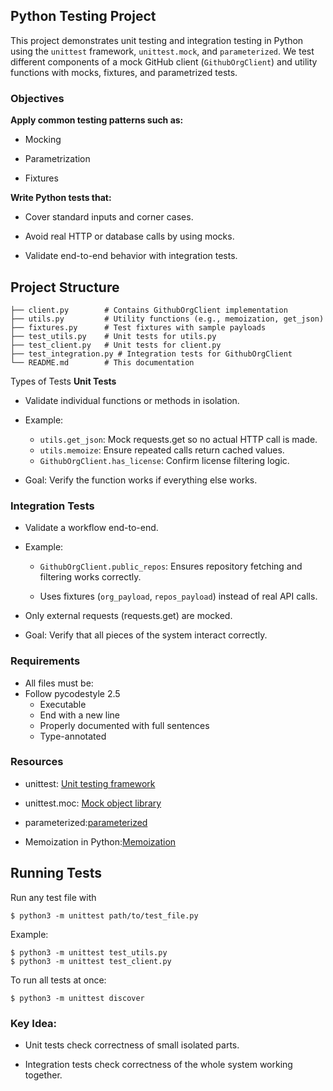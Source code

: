 ## Python Testing Project
This project demonstrates unit testing and integration testing in Python using the `unittest` framework, `unittest.mock`, and `parameterized`.
We test different components of a mock GitHub client (`GithubOrgClient`) and utility functions with mocks, fixtures, and parametrized tests.

### Objectives

**Apply common testing patterns such as:**

- Mocking

- Parametrization

- Fixtures

**Write Python tests that:**

- Cover standard inputs and corner cases.

- Avoid real HTTP or database calls by using mocks.

- Validate end-to-end behavior with integration tests.

## Project Structure

```
├── client.py        # Contains GithubOrgClient implementation
├── utils.py         # Utility functions (e.g., memoization, get_json)
├── fixtures.py      # Test fixtures with sample payloads
├── test_utils.py    # Unit tests for utils.py
├── test_client.py   # Unit tests for client.py
├── test_integration.py # Integration tests for GithubOrgClient
└── README.md        # This documentation
```

Types of Tests
**Unit Tests**

- Validate individual functions or methods in isolation.

- Example:

    - `utils.get_json`: Mock requests.get so no actual HTTP call is made.
    - `utils.memoize`: Ensure repeated calls return cached values.
    - `GithubOrgClient.has_license`: Confirm license filtering logic.

- Goal: Verify the function works if everything else works.

### Integration Tests

- Validate a workflow end-to-end.

- Example:

    - `GithubOrgClient.public_repos`: Ensures repository fetching and filtering works correctly.

    - Uses fixtures (`org_payload`, `repos_payload`) instead of real API calls.

- Only external requests (requests.get) are mocked.

- Goal: Verify that all pieces of the system interact correctly.

### Requirements
- All files must be:
- Follow pycodestyle 2.5
  - Executable
  - End with a new line
  - Properly documented with full sentences
  - Type-annotated

### Resources

- unittest: [Unit testing framework](https://docs.python.org/3/library/unittest.html)

- unittest.moc: [Mock object library](https://docs.python.org/3/library/unittest.mock.html)

- parameterized:[parameterized](https://github.com/wolever/parameterized)

- Memoization in Python:[Memoization ](https://en.wikipedia.org/wiki/Memoization)

## Running Tests

Run any test file with
```
$ python3 -m unittest path/to/test_file.py
```
Example:
```
$ python3 -m unittest test_utils.py
$ python3 -m unittest test_client.py
```
To run all tests at once:
```
$ python3 -m unittest discover
```
### Key Idea:

- Unit tests check correctness of small isolated parts.

- Integration tests check correctness of the whole system working together.